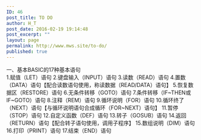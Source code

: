 ```yaml
---
ID: 46
post_title: TO DO
author: H_T
post_date: 2016-02-19 19:14:48
post_excerpt: ""
layout: page
permalink: http://www.mws.site/to-do/
published: true
---
```

<div class="para">一、基本BASIC的17种基本语句</div>
<div class="para">1.赋值（LET）语句
2.键盘输入（INPUT）语句
3.读数（READ）语句
4.置数（DATA）语句【配合读数语句使用，称读数据（READ/DATA）语句】
5.恢复数据区（RESTORE）语句
6.无条件转移（GOTO）语句
7.条件转移（IF~THEN或IF~GOTO）语句
8.注释（REM）语句
9.循环说明（FOR）语句
10.循环终了（NEXT）语句【与循环说明语句合成循环（FOR~NEXT）语句】
11.暂停（STOP）语句
12.自定义函数（DEF）语句
13.转子（GOSUB）语句
14.返回（RETURN）语句【配合转子语句使用，调用子程序】
15.数组说明（DIM）语句
16.打印（PRINT）语句
17.结束（END）语句<a class="sup-anchor" name="ref_[7]_7334"></a></div>